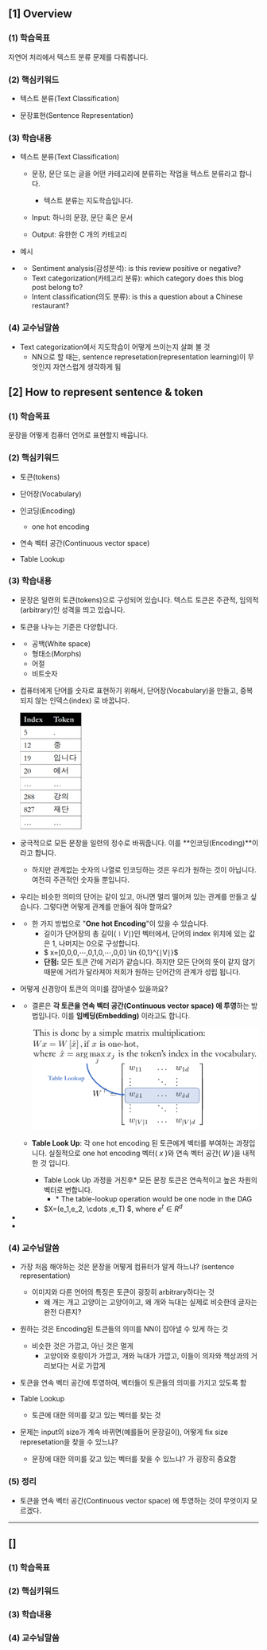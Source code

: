 













## [1] Overview

### (1) 학습목표

자연어 처리에서 텍스트 분류 문제를 다뤄봅니다.



### (2) 핵심키워드

- 텍스트 분류(Text Classification)

- 문장표현(Sentence Representation)

  

### (3) 학습내용

+ 텍스트 분류(Text Classification)

  + 문장, 문단 또는 글을 어떤 카테고리에 분류하는 작업을 텍스트 분류라고 합니다.
    - 텍스트 분류는 지도학습입니다.

  + Input: 하나의 문장, 문단 혹은 문서

  + Output: 유한한 C 개의 카테고리

+ 예시

- - Sentiment analysis(감성분석): is this review positive or negative? 
  - Text categorization(카테고리 분류): which category does this blog post belong to? 
  - Intent classification(의도 분류): is this a question about a Chinese restaurant?

 

### (4) 교수님말씀

+ Text categorization에서 지도학습이 어떻게 쓰이는지 살펴 볼 것
  + NN으로 할 때는, sentence represetation(representation learning)이 무엇인지 자연스럽게 생각하게 됨









## [2] How to represent sentence & token

### (1) 학습목표

문장을 어떻게 컴퓨터 언어로 표현할지 배웁니다.



### (2) 핵심키워드

- 토큰(tokens)

- 단어장(Vocabulary)

- 인코딩(Encoding)

  - one hot encoding

- 연속 벡터 공간(Continuous vector space)

- Table Lookup

  

### (3) 학습내용

- 문장은 일련의 토큰(tokens)으로 구성되어 있습니다. 텍스트 토큰은 주관적, 임의적(arbitrary)인 성격을 띄고 있습니다. 

- 토큰을 나누는 기준은 다양합니다.

- - 공백(White space)
  - 형태소(Morphs)
  - 어절
  - 비트숫자

- 컴퓨터에게 단어를 숫자로 표현하기 위해서, 단어장(Vocabulary)을 만들고, 중복되지 않는 인덱스(index) 로 바꿉니다.

  <img src="assets/image-20221015132724160.png" alt="image-20221015132724160" style="zoom:50%;" />

- 궁극적으로 모든 문장을 일련의 정수로 바꿔줍니다. 이를 **인코딩(Encoding)**이라고 합니다.

  - 하지만 관계없는 숫자의 나열로 인코딩하는 것은 우리가 원하는 것이 아닙니다. 여전히 주관적인 숫자들 뿐입니다.

- 우리는 비슷한 의미의 단어는 같이 있고, 아니면 멀리 떨어져 있는 관계를 만들고 싶습니다. 그렇다면 어떻게 관계를 만들어 줘야 할까요?

- - 한 가지 방법으로 "**One hot Encoding**"이 있을 수 있습니다.
    - 길이가 단어장의 총 길이(∣*V*∣)인 벡터에서, 단어의 index 위치에 있는 값은 1, 나머지는 0으로 구성합니다.
    - $ x=[0,0,0,⋯,0,1,0,⋯,0,0] \in \{0,1\}^{∣V∣}$ 
    - **단점:** 모든 토큰 간에 거리가 같습니다. 하지만 모든 단어의 뜻이 같지 않기 때문에 거리가 달라져야 저희가 원하는 단어간의 관계가 성립 됩니다. 

- 어떻게 신경망이 토큰의 의미를 잡아낼수 있을까요?

- - 결론은 **각 토큰을 연속 벡터 공간(Continuous vector space) 에 투영**하는 방법입니다. 이를 **임베딩(Embedding)** 이라고도 합니다.

    <img src="assets/image-20221015133739451.png" alt="image-20221015133739451" style="zoom:50%;" />

  - **Table Look Up**: 각 one hot encoding 된 토큰에게 벡터를 부여하는 과정입니다. 실질적으로 one hot encoding 벡터( $x$ )와 연속 벡터 공간( $W$ )을 내적 한 것 입니다.

    - Table Look Up 과정을 거친후* 모든 문장 토큰은 연속적이고 높은 차원의 벡터로 변합니다.
      - \* The table-lookup operation would be one node in the DAG
    -  $X=(e_1,e_2, \cdots ,e_T) $, where $e^t \in R^d$ 

- 

- 

### (4) 교수님말씀

+ 가장 처음 해야하는 것은 문장을 어떻게 컴퓨터가 알게 하느냐? (sentence representation)
  + 이미지와 다른 언어의 특징은 토큰이 굉장히 arbitrary하다는 것 
    + 왜 개는 개고 고양이는 고양이이고, 왜 개와 늑대는 실제로 비슷한데 글자는 완전 다른지?
+ 원하는 것은 Encoding된 토큰들의 의미를 NN이 잡아낼 수 있게 하는 것
  + 비슷한 것은 가깝고, 아닌 것은 멀게
    + 고양이와 호랑이가 가깝고, 개와 늑대가 가깝고, 이들이 의자와 책상과의 거리보다는 서로 가깝게

+ 토큰을 연속 벡터 공간에 투영하여, 벡터들이 토큰들의 의미를 가지고 있도록 함

+ Table Lookup
  + 토큰에 대한 의미를 갖고 있는 벡터를 찾는 것
+ 문제는 input의 size가 계속 바뀌면(예를들어 문장길이), 어떻게 fix size represetation을 찾을 수 있느냐?
  + 문장에 대한 의미를 갖고 있는 벡터를 찾을 수 있느냐? 가 굉장히 중요함





### (5) 정리

+  토큰을 연속 벡터 공간(Continuous vector space) 에 투영하는 것이 무엇이지 모르겠다.







---

## [] 

### (1) 학습목표





### (2) 핵심키워드



### (3) 학습내용



### (4) 교수님말씀